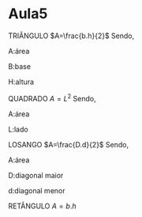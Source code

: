 
# Aula5


TRIÂNGULO
$A=\frac{b.h}{2}$
Sendo,

A:área 

B:base

H:altura


QUADRADO
$A=L^{2}$
Sendo,

A:área 

L:lado

LOSANGO 
$A=\frac{D.d}{2}$
Sendo,

A:área 

D:diagonal maior 

d:diagonal menor 

RETÂNGULO 
$A=b.h$
